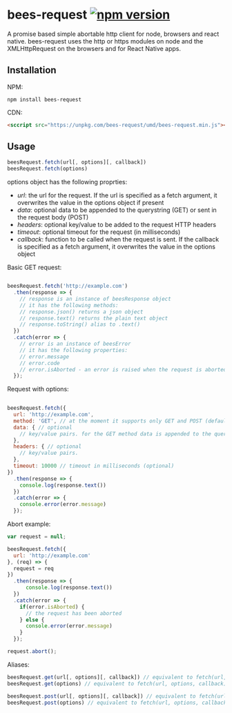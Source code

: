 # bees-request [![npm version](https://img.shields.io/npm/v/bees-request.svg?style=flat)](https://www.npmjs.com/package/bees-request)

A promise based simple abortable http client for node, browsers and react native.
bees-request uses the http or https modules on node and the XMLHttpRequest on the browsers and for React Native apps.

## Installation

NPM:

```
npm install bees-request
```

CDN:
``` html
<sccript src="https://unpkg.com/bees-request/umd/bees-request.min.js"></script>
```

## Usage

``` js
beesRequest.fetch(url[, options][, callback])
beesRequest.fetch(options)
```

options object has the following proprties:

* *url*: the url for the request. If the url is specified as a fetch argument, it overwrites the value in the options object if present
* *data*: optional data to be appended to the querystring (GET) or sent in the request body (POST)
* *headers*: optional key/value to be added to the request HTTP headers
* *timeout*: optional timeout for the request (in milliseconds)
* *callback*: function to be called when the request is sent. If the callback is specified as a fetch argument, it overwrites the value in the options object


Basic GET request:

``` js

beesRequest.fetch('http://example.com')
  .then(response => {
    // response is an instance of beesResponse object
    // it has the following methods:
    // response.json() returns a json object 
    // response.text() returns the plain text object
    // response.toString() alias to .text()
  })
  .catch(error => {
    // error is an instance of beesError
    // it has the following properties:
    // error.message
    // error.code
    // error.isAborted - an error is raised when the request is aborted
  });
  ```
Request with options:

``` js
  
beesRequest.fetch({
  url: 'http://example.com',
  method: 'GET', // at the moment it supports only GET and POST (default: GET)
  data: { // optional
    // key/value pairs. for the GET method data is appended to the querystring
  },
  headers: { // optional
    // key/value pairs.  
  },
  timeout: 10000 // timeout in milliseconds (optional)
})
  .then(response => {
    console.log(response.text())
  })
  .catch(error => {
    console.error(error.message)
  });
```

Abort example:

``` js
var request = null;

beesRequest.fetch({
  url: 'http://example.com'
}, (req) => {
  request = req
})
  .then(response => {
      console.log(response.text())
  })
  .catch(error => {
    if(error.isAborted) {
      // the request has been aborted
    } else {
      console.error(error.message)
    }
  });

request.abort();
```

Aliases:

``` js
beesRequest.get(url[, options][, callback]) // equivalent to fetch(url, options, callback) with options.method = 'GET'
beesRequest.get(options) // equivalent to fetch(url, options, callback) with options.method = 'GET'

beesRequest.post(url[, options][, callback]) // equivalent to fetch(url, options, callback) with options.method = 'POST'
beesRequest.post(options) // equivalent to fetch(url, options, callback) with options.method = 'POST'
```
  
